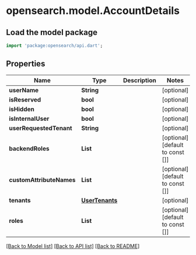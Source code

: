 # opensearch.model.AccountDetails

## Load the model package
```dart
import 'package:opensearch/api.dart';
```

## Properties
Name | Type | Description | Notes
------------ | ------------- | ------------- | -------------
**userName** | **String** |  | [optional] 
**isReserved** | **bool** |  | [optional] 
**isHidden** | **bool** |  | [optional] 
**isInternalUser** | **bool** |  | [optional] 
**userRequestedTenant** | **String** |  | [optional] 
**backendRoles** | **List<String>** |  | [optional] [default to const []]
**customAttributeNames** | **List<String>** |  | [optional] [default to const []]
**tenants** | [**UserTenants**](UserTenants.md) |  | [optional] 
**roles** | **List<String>** |  | [optional] [default to const []]

[[Back to Model list]](../README.md#documentation-for-models) [[Back to API list]](../README.md#documentation-for-api-endpoints) [[Back to README]](../README.md)


